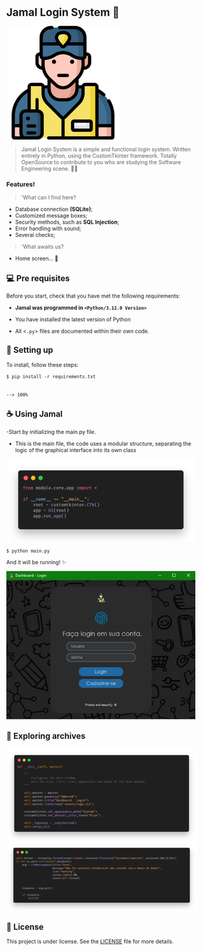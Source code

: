 # Jamal Login System 💨

<img src="assets/logo.png" alt="jamal" width=300px>

> Jamal Login System is a simple and functional login system. Written entirely in Python, using the CustomTkinter framework. Totally OpenSource to contribute to you who are studying the Software Engineering scene. 💫🥳

### Features!

> 'What can I find here?

- Database connection **(SQLite)**;
- Customized message boxes;
- Security methods, such as **SQL Injection**;
- Error handling with sound;
- Several checks;

> 'What awaits us?

- Home screen... 🎊

## 💻 Pre requisites

Before you start, check that you have met the following requirements:

- **Jamal was programmed in `<Python/3.12.0 Version>`** 
- You have installed the latest version of Python

- All <`.py`> files are documented within their own code.

## 🚀 Setting up 

To install, follow these steps:

```
$ pip install -r requirements.txt


--> 100%
```


## ☕ Using **Jamal**

-Start by initializing the main.py file.

- This is the main file, the code uses a modular structure,
separating the logic of the graphical interface into its own class

<img src="assets/mainexample.png" width="500">

```
$ python main.py
```

And it will be running! ✨

<img src="assets/dash.png" width="500">


## 🎡 Exploring archives

<img src="assets/initapp.png">
<img src="assets/system2.png">

## 📝 License

This project is under license. See the [LICENSE](LICENSE) file for more details.
